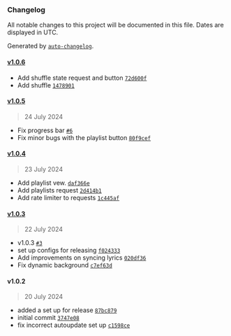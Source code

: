 ### Changelog

All notable changes to this project will be documented in this file. Dates are displayed in UTC.

Generated by [`auto-changelog`](https://github.com/CookPete/auto-changelog).

#### [v1.0.6](https://github.com/aminosyangtti/aespatify/compare/v1.0.5...v1.0.6)

- Add shuffle state request and button [`72d600f`](https://github.com/aminosyangtti/aespatify/commit/72d600f0959e4d803ac4c396ec1327b093179d92)
- Add shuffle [`1478901`](https://github.com/aminosyangtti/aespatify/commit/1478901b8e8f250e313c04175c1df9a3c90a0458)

#### [v1.0.5](https://github.com/aminosyangtti/aespatify/compare/v1.0.4...v1.0.5)

> 24 July 2024

- Fix progress bar [`#6`](https://github.com/aminosyangtti/aespatify/pull/6)
- Fix minor bugs with the playlist button [`80f9cef`](https://github.com/aminosyangtti/aespatify/commit/80f9cefc9bcf74f531a2a9c42ddb5e02f0135ded)

#### [v1.0.4](https://github.com/aminosyangtti/aespatify/compare/v1.0.3...v1.0.4)

> 23 July 2024

- Add playlist vew. [`daf366e`](https://github.com/aminosyangtti/aespatify/commit/daf366ed756db26dff24be9a2731f360286933a7)
- Add playlists request [`2d414b1`](https://github.com/aminosyangtti/aespatify/commit/2d414b1c27ac8ddc918ea0470a1420453d5d2b1d)
- Add rate limiter to requests [`1c445af`](https://github.com/aminosyangtti/aespatify/commit/1c445afcd5e66174e8f5b4757979adf8caf159ed)

#### [v1.0.3](https://github.com/aminosyangtti/aespatify/compare/v1.0.2...v1.0.3)

> 22 July 2024

- v1.0.3 [`#3`](https://github.com/aminosyangtti/aespatify/pull/3)
- set up configs for releasing [`f024333`](https://github.com/aminosyangtti/aespatify/commit/f0243333f387324bbf3be7dc13ef80f2dc14c714)
- Add improvements on syncing lyrics [`020df36`](https://github.com/aminosyangtti/aespatify/commit/020df3675d98d381fb5bbd292e5f0a363769ee90)
- Fix dynamic background [`c7ef63d`](https://github.com/aminosyangtti/aespatify/commit/c7ef63d12c6e221eaad6ae760563a5eb835b182e)

#### v1.0.2

> 20 July 2024

- added a set up for release [`87bc879`](https://github.com/aminosyangtti/aespatify/commit/87bc879c6fa51c605d1df4729e130d0ed4ce7d6b)
- initial commit [`3747e08`](https://github.com/aminosyangtti/aespatify/commit/3747e0847bf7e828a793da47cd99f9e3147787ed)
- fix incorrect autoupdate set up [`c1598ce`](https://github.com/aminosyangtti/aespatify/commit/c1598ce45404c300b9dd3962ec7ebef8debcc890)

